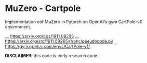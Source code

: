
# MuZero - Cartpole
 Implementation oof MuZero in Pytorch on OpenAI's gym CartPole-v0  environment.


__ https://arxiv.org/abs/1911.08265
__ https://arxiv.org/src/1911.08265v1/anc/pseudocode.py
__ https://gym.openai.com/envs/CartPole-v1/


**DISCLAIMER**: this code is early research code. 

 
